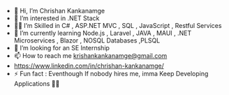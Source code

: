 - 👋 Hi, I’m Chrishan Kankanamge
- 👀 I’m interested in .NET Stack
- 🐱‍👤 I’m Skilled in C# , ASP.NET MVC , SQL , JavaScript , Restful Services 
- 🌱 I’m currently learning Node.js , Laravel , JAVA , MAUI , .NET Microservices , Blazor , NOSQL Databases ,PLSQL
- 💞️ I’m looking for an SE Internship 
- 📫 How to reach me krishankankanamge@gmail.com
- https://www.linkedin.com/in/chrishan-kankanamge/
- ⚡ Fun fact : Eventhough If nobody hires me, imma Keep Developing Applications 🤣💯

